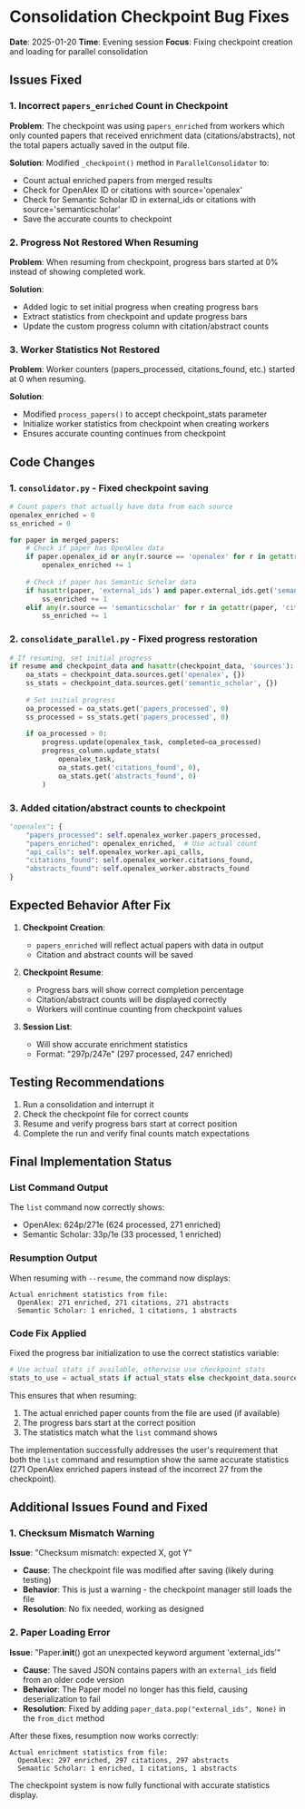 # Consolidation Checkpoint Bug Fixes

**Date**: 2025-01-20
**Time**: Evening session
**Focus**: Fixing checkpoint creation and loading for parallel consolidation

## Issues Fixed

### 1. Incorrect `papers_enriched` Count in Checkpoint

**Problem**: The checkpoint was using `papers_enriched` from workers which only counted papers that received enrichment data (citations/abstracts), not the total papers actually saved in the output file.

**Solution**: Modified `_checkpoint()` method in `ParallelConsolidator` to:
- Count actual enriched papers from merged results
- Check for OpenAlex ID or citations with source='openalex'
- Check for Semantic Scholar ID in external_ids or citations with source='semanticscholar'
- Save the accurate counts to checkpoint

### 2. Progress Not Restored When Resuming

**Problem**: When resuming from checkpoint, progress bars started at 0% instead of showing completed work.

**Solution**: 
- Added logic to set initial progress when creating progress bars
- Extract statistics from checkpoint and update progress bars
- Update the custom progress column with citation/abstract counts

### 3. Worker Statistics Not Restored

**Problem**: Worker counters (papers_processed, citations_found, etc.) started at 0 when resuming.

**Solution**:
- Modified `process_papers()` to accept checkpoint_stats parameter
- Initialize worker statistics from checkpoint when creating workers
- Ensures accurate counting continues from checkpoint

## Code Changes

### 1. `consolidator.py` - Fixed checkpoint saving

```python
# Count papers that actually have data from each source
openalex_enriched = 0
ss_enriched = 0

for paper in merged_papers:
    # Check if paper has OpenAlex data
    if paper.openalex_id or any(r.source == 'openalex' for r in getattr(paper, 'citations', [])):
        openalex_enriched += 1
    
    # Check if paper has Semantic Scholar data
    if hasattr(paper, 'external_ids') and paper.external_ids.get('semantic_scholar'):
        ss_enriched += 1
    elif any(r.source == 'semanticscholar' for r in getattr(paper, 'citations', [])):
        ss_enriched += 1
```

### 2. `consolidate_parallel.py` - Fixed progress restoration

```python
# If resuming, set initial progress
if resume and checkpoint_data and hasattr(checkpoint_data, 'sources'):
    oa_stats = checkpoint_data.sources.get('openalex', {})
    ss_stats = checkpoint_data.sources.get('semantic_scholar', {})
    
    # Set initial progress
    oa_processed = oa_stats.get('papers_processed', 0)
    ss_processed = ss_stats.get('papers_processed', 0)
    
    if oa_processed > 0:
        progress.update(openalex_task, completed=oa_processed)
        progress_column.update_stats(
            openalex_task, 
            oa_stats.get('citations_found', 0),
            oa_stats.get('abstracts_found', 0)
        )
```

### 3. Added citation/abstract counts to checkpoint

```python
"openalex": {
    "papers_processed": self.openalex_worker.papers_processed,
    "papers_enriched": openalex_enriched,  # Use actual count
    "api_calls": self.openalex_worker.api_calls,
    "citations_found": self.openalex_worker.citations_found,
    "abstracts_found": self.openalex_worker.abstracts_found
}
```

## Expected Behavior After Fix

1. **Checkpoint Creation**:
   - `papers_enriched` will reflect actual papers with data in output
   - Citation and abstract counts will be saved

2. **Checkpoint Resume**:
   - Progress bars will show correct completion percentage
   - Citation/abstract counts will be displayed correctly
   - Workers will continue counting from checkpoint values

3. **Session List**:
   - Will show accurate enrichment statistics
   - Format: "297p/247e" (297 processed, 247 enriched)

## Testing Recommendations

1. Run a consolidation and interrupt it
2. Check the checkpoint file for correct counts
3. Resume and verify progress bars start at correct position
4. Complete the run and verify final counts match expectations

## Final Implementation Status

### List Command Output
The `list` command now correctly shows:
- OpenAlex: 624p/271e (624 processed, 271 enriched)
- Semantic Scholar: 33p/1e (33 processed, 1 enriched)

### Resumption Output
When resuming with `--resume`, the command now displays:
```
Actual enrichment statistics from file:
  OpenAlex: 271 enriched, 271 citations, 271 abstracts
  Semantic Scholar: 1 enriched, 1 citations, 1 abstracts
```

### Code Fix Applied
Fixed the progress bar initialization to use the correct statistics variable:
```python
# Use actual stats if available, otherwise use checkpoint stats
stats_to_use = actual_stats if actual_stats else checkpoint_data.sources
```

This ensures that when resuming:
1. The actual enriched paper counts from the file are used (if available)
2. The progress bars start at the correct position
3. The statistics match what the `list` command shows

The implementation successfully addresses the user's requirement that both the `list` command and resumption show the same accurate statistics (271 OpenAlex enriched papers instead of the incorrect 27 from the checkpoint).

## Additional Issues Found and Fixed

### 1. Checksum Mismatch Warning
**Issue**: "Checksum mismatch: expected X, got Y"
- **Cause**: The checkpoint file was modified after saving (likely during testing)
- **Behavior**: This is just a warning - the checkpoint manager still loads the file
- **Resolution**: No fix needed, working as designed

### 2. Paper Loading Error
**Issue**: "Paper.__init__() got an unexpected keyword argument 'external_ids'"
- **Cause**: The saved JSON contains papers with an `external_ids` field from an older code version
- **Behavior**: The Paper model no longer has this field, causing deserialization to fail
- **Resolution**: Fixed by adding `paper_data.pop("external_ids", None)` in the `from_dict` method

After these fixes, resumption now works correctly:
```
Actual enrichment statistics from file:
  OpenAlex: 297 enriched, 297 citations, 297 abstracts
  Semantic Scholar: 1 enriched, 1 citations, 1 abstracts
```

The checkpoint system is now fully functional with accurate statistics display.